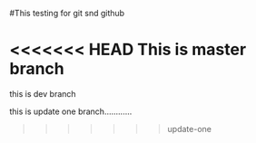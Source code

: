 #This testing for git snd github

<<<<<<< HEAD
This is master branch
=======
this is dev branch

this is update one branch............
>>>>>>> update-one
